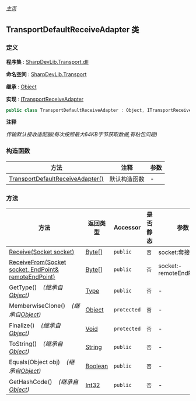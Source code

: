 ###### [主页](./Index.md "主页")

## TransportDefaultReceiveAdapter 类

### 定义

**程序集** : [SharpDevLib.Transport.dll](./SharpDevLib.Transport.assembly.md "SharpDevLib.Transport.dll")

**命名空间** : [SharpDevLib.Transport](./SharpDevLib.Transport.namespace.md "SharpDevLib.Transport")

**继承** : [Object](https://learn.microsoft.com/en-us/dotnet/api/system.object "Object")

**实现** : [ITransportReceiveAdapter](./SharpDevLib.Transport.ITransportReceiveAdapter.md "ITransportReceiveAdapter")

``` csharp
public class TransportDefaultReceiveAdapter : Object, ITransportReceiveAdapter
```

**注释**

*传输默认接收适配器(每次按照最大64KB字节获取数据,有粘包问题)*


### 构造函数

|方法|注释|参数|
|---|---|---|
|[TransportDefaultReceiveAdapter()](./SharpDevLib.Transport.TransportDefaultReceiveAdapter.ctor.md "TransportDefaultReceiveAdapter()")|默认构造函数|-|


### 方法

|方法|返回类型|Accessor|是否静态|参数|
|---|---|---|---|---|
|[Receive(Socket socket)](./SharpDevLib.Transport.TransportDefaultReceiveAdapter.Receive.Socket.md "Receive(Socket socket)")|[Byte\[\]](https://learn.microsoft.com/en-us/dotnet/api/system.byte[] "Byte\[\]")|`public`|`否`|socket:套接字|
|[ReceiveFrom(Socket socket, EndPoint& remoteEndPoint)](./SharpDevLib.Transport.TransportDefaultReceiveAdapter.ReceiveFrom.Socket.EndPoint&.md "ReceiveFrom(Socket socket, EndPoint& remoteEndPoint)")|[Byte\[\]](https://learn.microsoft.com/en-us/dotnet/api/system.byte[] "Byte\[\]")|`public`|`否`|socket:-<br>remoteEndPoint:-|
|GetType()&nbsp;&nbsp;&nbsp;&nbsp;*(继承自[Object](https://learn.microsoft.com/en-us/dotnet/api/system.object "Object"))*|[Type](https://learn.microsoft.com/en-us/dotnet/api/system.type "Type")|`public`|`否`|-|
|MemberwiseClone()&nbsp;&nbsp;&nbsp;&nbsp;*(继承自[Object](https://learn.microsoft.com/en-us/dotnet/api/system.object "Object"))*|[Object](https://learn.microsoft.com/en-us/dotnet/api/system.object "Object")|`protected`|`否`|-|
|Finalize()&nbsp;&nbsp;&nbsp;&nbsp;*(继承自[Object](https://learn.microsoft.com/en-us/dotnet/api/system.object "Object"))*|[Void](https://learn.microsoft.com/en-us/dotnet/api/system.void "Void")|`protected`|`否`|-|
|ToString()&nbsp;&nbsp;&nbsp;&nbsp;*(继承自[Object](https://learn.microsoft.com/en-us/dotnet/api/system.object "Object"))*|[String](https://learn.microsoft.com/en-us/dotnet/api/system.string "String")|`public`|`否`|-|
|Equals(Object obj)&nbsp;&nbsp;&nbsp;&nbsp;*(继承自[Object](https://learn.microsoft.com/en-us/dotnet/api/system.object "Object"))*|[Boolean](https://learn.microsoft.com/en-us/dotnet/api/system.boolean "Boolean")|`public`|`否`|-|
|GetHashCode()&nbsp;&nbsp;&nbsp;&nbsp;*(继承自[Object](https://learn.microsoft.com/en-us/dotnet/api/system.object "Object"))*|[Int32](https://learn.microsoft.com/en-us/dotnet/api/system.int32 "Int32")|`public`|`否`|-|


